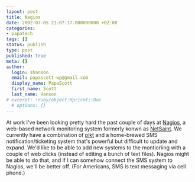 ```yaml
---
layout: post
title: Nagios
date: 2002-07-05 21:07:17.000000000 +02:00
categories:
- papatech
tags: []
status: publish
type: post
published: true
meta: {}
author:
  login: shanson
  email: papascott-wp@gmail.com
  display_name: PapaScott
  first_name: Scott
  last_name: Hanson
# excerpt: !ruby/object:Hpricot::Doc
  # options: {}
---
```

<p>At work I've been looking pretty hard the past couple of days at <a href="http://www.nagios.org/">Nagios</a>, a web-based network monitoring system formerly konwn as <a href="http://www.netsaint.org/">NetSaint</a>.  We currently have a combination of <a href="http://pikt.org">pikt</a> and a home-brewed SMS notification/ticketing system that's powerful but difficult to update and expand. We'd like to be able to add new systems to the montioriing with a couple of web clicks (instead of editing a bunch of text files). Nagios might be able to do that, and if I can somehow connect the SMS system to Nagios, we'll be better off. (For Americans, SMS is text messaging via cell phone.)</p>
